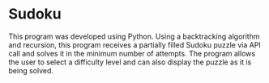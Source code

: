 # Sudoku

This program was developed using Python. Using a backtracking algorithm and recursion, this program receives a partially filled Sudoku puzzle via API call and solves it in the minimum number of attempts. The program allows the user to select a difficulty level and can also display the puzzle as it is being solved.
